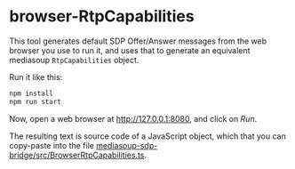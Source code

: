 # browser-RtpCapabilities

This tool generates default SDP Offer/Answer messages from the web browser you use to run it, and uses that to generate an equivalent mediasoup `RtpCapabilities` object.

Run it like this:

```sh
npm install
npm run start
```

Now, open a web browser at http://127.0.0.1:8080, and click on *Run*.

The resulting text is source code of a JavaScript object, which that you can copy-paste into the file [mediasoup-sdp-bridge/src/BrowserRtpCapabilities.ts](../../src/BrowserRtpCapabilities.ts).
